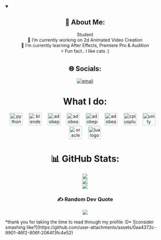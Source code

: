 <details open>
<summary><div align="center"><h2>💫 About Me:</h2></div></summary>
<div align="center">
<p>
 Student<br>
🔭 I’m currently working on 2d Animated Video Creation<br>
🌱 I’m currently learning After Effects, Premiere Pro & Audition<br>
⚡ Fun fact.. I like cats :)
</p>
</div>
</details>

<div align="center">

## 🌐 Socials:
[![email](https://img.shields.io/badge/Email-D14836?logo=gmail&logoColor=white)](mailto:jacktprofessional@gmail.com) 

# What I do:

<div align="center">
  <img src="https://cdn.jsdelivr.net/gh/devicons/devicon/icons/python/python-original.svg" height="40" alt="python logo"  />
  <img width="12" />
  <img src="https://skillicons.dev/icons?i=blender" height="40" alt="blender logo"  />
  <img width="12" />
  <img src="https://skillicons.dev/icons?i=ps" height="40" alt="adobephotoshop logo"  />
  <img width="12" />
  <img src="https://skillicons.dev/icons?i=ae" height="40" alt="adobeaftereffects logo"  />
  <img width="12" />
  <img src="https://skillicons.dev/icons?i=pr" height="40" alt="adobepremierepro logo"  />
  <img width="12" />
  <img src="https://skillicons.dev/icons?i=au" height="40" alt="adobeaudition logo"  />
  <img width="12" />
  <img src="https://cdn.jsdelivr.net/gh/devicons/devicon/icons/cplusplus/cplusplus-original.svg" height="40" alt="cplusplus logo"  />
  <img width="12" />
  <img src="https://skillicons.dev/icons?i=unity" height="40" alt="unity logo"  />
  <img width="12" />
  <img src="https://cdn.jsdelivr.net/gh/devicons/devicon/icons/oracle/oracle-original.svg" height="40" alt="oracle logo"  />
  <img width="12" />
  <img src="https://cdn.jsdelivr.net/gh/devicons/devicon/icons/lua/lua-original.svg" height="40" alt="lua logo"  />
</div>

###
# 📊 GitHub Stats:
![](https://github-readme-stats.vercel.app/api?username=jadevgit&theme=github_dark_dimmed&hide_border=false&include_all_commits=false&count_private=false)<br/>
![](https://nirzak-streak-stats.vercel.app/?user=jadevgit&theme=github_dark_dimmed&hide_border=false)<br/>
![](https://github-readme-stats.vercel.app/api/top-langs/?username=jadevgit&theme=github_dark_dimmed&hide_border=false&include_all_commits=false&count_private=false&layout=compact)

### ✍️ Random Dev Quote
![](https://quotes-github-readme.vercel.app/api?type=horizontal&theme=tokyonight)

</div>
*thank you for taking the time to read through my profile :D*
![consider smashing like?](https://github.com/user-attachments/assets/0aa4372c-9901-46f2-806f-2064f3fc4e52)

